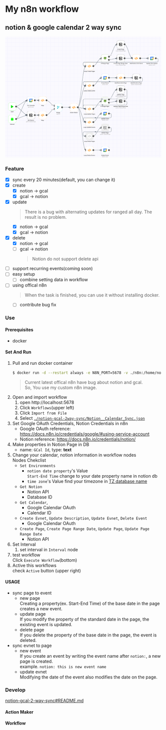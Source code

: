# My n8n workflow

## notion & google calendar 2 way sync

![](./resource/notion-gcal.png)

### Feature

- [x] sync every 20 minutes(default, you can change it)
- [x] create
    - [x] notion -> gcal
    - [x] gcal -> notion
- [x] update 
    > There is a bug with alternating updates for ranged all day. The result is no problem.
    - [x] notion -> gcal
    - [x] gcal -> notion
- [x] delete
    - [x] notion -> gcal
    - [ ] gcal -> notion
         > Notion do not support delete api
- [ ] support recurring events(coming soon)
- [ ] easy setup
    - [ ] combine setting data in workflow
- [ ] using offical n8n
    > When the task is finished, you can use it without installing docker.
    - [ ] contribute bug fix

### Use

#### Prerequisites

* docker

#### Set And Run

1. Pull and run docker container
    ```bash
    $ docker run -d --restart always -e N8N_PORT=5678 -v ./n8n:/home/node/.n8n -p 5678:5678 --name n8n 5pecia1/n8n-custom:latest
    ```
    > Current latest offical n8n have bug about notion and gcal.  
    > So, You use my custom n8n image.
4. Open and import workflow
    1. open http://localhost:5678
    1. Click `Workflows`(upper left)
    2. Click `Import from File`
    3. Select [`./notion-gcal-2way-sync/Notion__Calendar_Sync.json`](https://github.com/5pecia1/n8n-workflow/blob/main/notion-gcal-2-way-sync/Notion__Calendar_Sync.json)
5. Set Google OAuth Credentials, Notion Credentials in n8n
    * Google OAuth reference: https://docs.n8n.io/credentials/google/#using-service-account
    * Notion reference: https://docs.n8n.io/credentials/notion/
6. Make properties in Notion Page in DB
    * name: `GCal Id`, type: **text**
7. Change your calendar, notion information in workflow nodes  
    Nodes Chekclist
    * `Set Environments`
        * `notion date property`'s Value  
          `Start-End Time` change to your date property name in notion db
        * `time zone`'s Value
          find your timezone in [TZ database name](https://en.wikipedia.org/wiki/List_of_tz_database_time_zones)
    * `Get Notion`
        * Notion API
        * Database ID
    * `Get Calendar`, 
        * Google Calendar OAuth
        * Calendar ID
    * `Create Evnet`, `Update Description`, `Update Evnet`, `Delete Event`
        * Google Calendar OAuth
    * `Create Page`, `Create Page Range Date`, `Update Page`, `Update Page Range Date`
        * Notion API
8. Set Interval
    1. set interval in `Interval` node
2. test workflow  
    Click `Execute Workflow`(bottom)
4. Active this workflows  
    check `Active` button (upper right)

#### USAGE

* sync page to event
    * new page  
    Creating a property(ex. Start-End Time) of the base date in the page creates a new event.
    * update page  
    If you modify the property of the standard date in the page, the existing event is updated.
    * delete page  
    If you delete the property of the base date in the page, the event is deleted.
* sync evnet to page
    * new event  
    If you create an event by writing the event name after `notion:`, a new page is created.  
    example. `notion: this is new event name`
    * update evnet  
    Modifying the date of the event also modifies the date on the page.



### Develop

[notion-gcal-2-way-sync#README.md](./notion-gcal-2-way-sync/README.md)

#### Action Maker

#### Workflow
